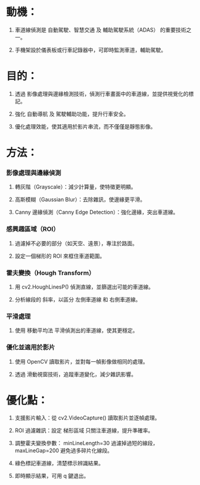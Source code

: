 # 動機：

  1. 車道線偵測是 自動駕駛、智慧交通 及 輔助駕駛系統（ADAS） 的重要技術之一。

  2. 手機架設於儀表板或行車記錄器中，可即時監測車道，輔助駕駛。

# 目的：

  1. 透過 影像處理與邊緣檢測技術，偵測行車畫面中的車道線，並提供視覺化的標記。

  2. 強化 自動導航 及 駕駛輔助功能，提升行車安全。

  3. 優化處理效能，使其適用於影片串流，而不僅僅是靜態影像。
  
# 方法：

### 影像處理與邊緣偵測

  1. 轉灰階（Grayscale）：減少計算量，使特徵更明顯。

  2. 高斯模糊（Gaussian Blur）：去除雜訊，使邊緣更平滑。

  3. Canny 邊緣偵測（Canny Edge Detection）：強化邊緣，突出車道線。

### 感興趣區域（ROI）

  1. 過濾掉不必要的部分（如天空、遠景），專注於路面。

  2. 設定一個梯形的 ROI 來框住車道範圍。

### 霍夫變換（Hough Transform）

  1. 用 cv2.HoughLinesP() 偵測直線，並篩選出可能的車道線。

  2. 分析線段的 斜率，以區分 左側車道線 和 右側車道線。

### 平滑處理

  1. 使用 移動平均法 平滑偵測出的車道線，使其更穩定。

### 優化並適用於影片

  1. 使用 OpenCV 讀取影片，並對每一幀影像做相同的處理。

  2. 透過 滑動視窗技術，追蹤車道變化，減少雜訊影響。

# 優化點：
1. 支援影片輸入：從 cv2.VideoCapture() 讀取影片並逐幀處理。

2. ROI 過濾雜訊：設定 梯形區域 只關注車道線，提升準確率。

3. 調整霍夫變換參數： minLineLength=30 過濾掉過短的線段，maxLineGap=200 避免過多碎片化線段。

4. 綠色標記車道線，清楚標示辨識結果。

5. 即時顯示結果，可用 q 鍵退出。

